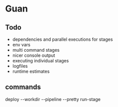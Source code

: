 # Guan

## Todo

- dependencies and parallel executions for stages
- env vars
- multi command stages
- nicer console output
- executing individual stages
- logfiles
- runtime estimates

## commands

deploy --workdir --pipeline --pretty
run-stage
